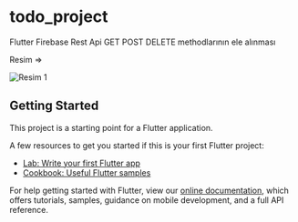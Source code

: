 # todo_project

Flutter Firebase Rest Api GET POST DELETE methodlarının ele alınması

Resim =>

![Resim 1](https://github.com/harunlakodla/Flutter-Firebase-Rest-Api-GET-POST-DELETE)

## Getting Started

This project is a starting point for a Flutter application.

A few resources to get you started if this is your first Flutter project:

- [Lab: Write your first Flutter app](https://flutter.dev/docs/get-started/codelab)
- [Cookbook: Useful Flutter samples](https://flutter.dev/docs/cookbook)

For help getting started with Flutter, view our
[online documentation](https://flutter.dev/docs), which offers tutorials,
samples, guidance on mobile development, and a full API reference.
